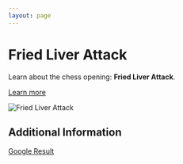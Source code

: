 ```yaml
---
layout: page
---
```

# Fried Liver Attack

Learn about the chess opening: **Fried Liver Attack**.

[Learn more](https://www.thechesswebsite.com/fried-liver-attack/)

![Fried Liver Attack](https://www.thechesswebsite.com/wp-content/uploads/2012/07/fried-liver-attack-big.jpg)

## Additional Information

[Google Result](https://www.chess.com/article/view/fried-liver-attack-chess-opening)
